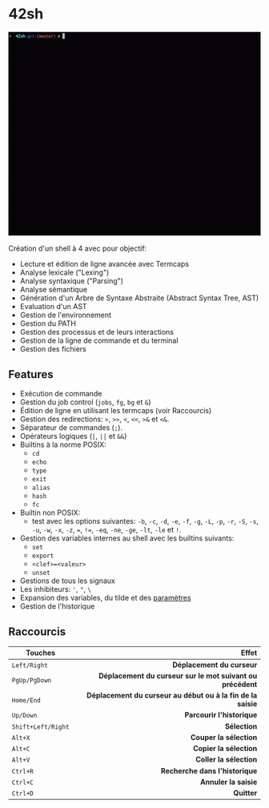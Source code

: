 # 42sh

![42sh](ressources/42sh.gif)

Création d'un shell à 4 avec pour objectif:
 - Lecture et édition de ligne avancée avec Termcaps  
- Analyse lexicale ("Lexing")  
- Analyse syntaxique ("Parsing")  
- Analyse sémantique  
- Génération d'un Arbre de Syntaxe Abstraite (Abstract Syntax Tree, AST)  
- Evaluation d'un AST
- Gestion de l'environnement  
- Gestion du PATH
- Gestion des processus et de leurs interactions
- Gestion de la ligne de commande et du terminal
- Gestion des fichiers

## Features

- Exécution de commande
 - Gestion du job control (`jobs`, `fg`, `bg` et `&`)
 - Édition de ligne en utilisant les termcaps (voir Raccourcis)
 - Gestion des redirections: `>`, `>>`, `<`, `<<`, `>&` et `<&`.
 - Séparateur de commandes (`;`).
 - Opérateurs logiques (`|`, `||` et `&&`)
 - Builtins à la norme POSIX:
	 - `cd`
	 - `echo`
	 - `type`
	 - `exit`
	 - `alias`
	 - `hash`
	 - `fc`
- Builtin non POSIX:
	- test avec les options suivantes: `-b`, `-c`, `-d`, `-e`, `-f`, `-g`, `-L`, `-p`, `-r`, `-S`, `-s`, `-u`, `-w`, `-x`, `-z`, `=`, `!=`, `-eq`, `-ne`, `-ge`, `-lt`, `-le` et `!`.
 - Gestion des variables internes au shell avec les builtins suivants:
	 - `set`
	 - `export`
	 - `<clef>=<valeur>`
	 - `unset`
- Gestions de tous les signaux
- Les inhibiteurs: `'`, `"`, `\`
- Expansion des variables, du tilde et des [paramètres](https://pubs.opengroup.org/onlinepubs/9699919799/utilities/V3_chap02.html#tag_18_06_02)
- Gestion de l'historique

## Raccourcis
|Touches                         |Effet                        |
|--------------------------------|-----------------------------:|
|`Left/Right`                    |**Déplacement du curseur**               |
|`PgUp/PgDown`                   |**Déplacement du curseur sur le mot suivant ou précédent**|
|`Home/End`                      |**Déplacement du curseur au début ou à la fin de la saisie**|
|`Up/Down`                       |**Parcourir l'historique**|
|`Shift+Left/Right`              |**Sélection**|
|`Alt+X`                         |**Couper la sélection**|
|`Alt+C`                         |**Copier la sélection**|
|`Alt+V`                         |**Coller la sélection**|
|`Ctrl+R`                        |**Recherche dans l'historique**|
|`Ctrl+C`                        |**Annuler la saisie**|
|`Ctrl+D`                        |**Quitter**|

